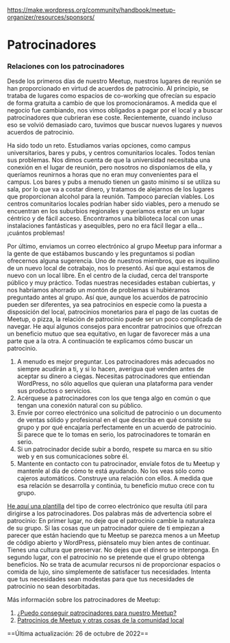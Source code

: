 https://make.wordpress.org/community/handbook/meetup-organizer/resources/sponsors/

# Patrocinadores

### Relaciones con los patrocinadores

Desde los primeros días de nuestro Meetup, nuestros lugares de reunión se han proporcionado en virtud de acuerdos de patrocinio. Al principio, se trataba de lugares como espacios de co-working que ofrecían su espacio de forma gratuita a cambio de que los promocionáramos. A medida que el negocio fue cambiando, nos vimos obligados a pagar por el local y a buscar patrocinadores que cubrieran ese coste. Recientemente, cuando incluso eso se volvió demasiado caro, tuvimos que buscar nuevos lugares y nuevos acuerdos de patrocinio.

Ha sido todo un reto. Estudiamos varias opciones, como campus universitarios, bares y pubs, y centros comunitarios locales. Todos tenían sus problemas. Nos dimos cuenta de que la universidad necesitaba una conexión en el lugar de reunión, pero nosotros no disponíamos de ella, y queríamos reunirnos a horas que no eran muy convenientes para el campus. Los bares y pubs a menudo tienen un gasto mínimo si se utiliza su sala, por lo que va a costar dinero, y tratamos de alejarnos de los lugares que proporcionan alcohol para la reunión. Tampoco parecían viables. Los centros comunitarios locales podrían haber sido viables, pero a menudo se encuentran en los suburbios regionales y queríamos estar en un lugar céntrico y de fácil acceso. Encontramos una biblioteca local con unas instalaciones fantásticas y asequibles, pero no era fácil llegar a ella... ¡cuántos problemas!

Por último, enviamos un correo electrónico al grupo Meetup para informar a la gente de que estábamos buscando y les preguntamos si podían ofrecernos alguna sugerencia. Uno de nuestros miembros, que es inquilino de un nuevo local de cotrabajo, nos lo presentó. Así que aquí estamos de nuevo con un local libre. En el centro de la ciudad, cerca del transporte público y muy práctico. Todas nuestras necesidades estaban cubiertas, y nos habríamos ahorrado un montón de problemas si hubiéramos preguntado antes al grupo. Así que, aunque los acuerdos de patrocinio pueden ser diferentes, ya sea patrocinios en especie como la puesta a disposición del local, patrocinios monetarios para el pago de las cuotas de Meetup, o pizza, la relación de patrocinio puede ser un poco complicada de navegar. He aquí algunos consejos para encontrar patrocinios que ofrezcan un beneficio mutuo que sea equitativo, en lugar de favorecer más a una parte que a la otra. A continuación te explicamos cómo buscar un patrocinio.

1. A menudo es mejor preguntar. Los patrocinadores más adecuados no siempre acudirán a ti, y si lo hacen, averigua qué venden antes de aceptar su dinero a ciegas. Necesitas patrocinadores que entiendan WordPress, no sólo aquellos que quieran una plataforma para vender sus productos o servicios.
2. Acérquese a patrocinadores con los que tenga algo en común o que tengan una conexión natural con su público.
3. Envíe por correo electrónico una solicitud de patrocinio o un documento de ventas sólido y profesional en el que describa en qué consiste su grupo y por qué encajaría perfectamente en un acuerdo de patrocinio. Si parece que te lo tomas en serio, los patrocinadores te tomarán en serio.
4. Si un patrocinador decide subir a bordo, respete su marca en su sitio web y en sus comunicaciones sobre él.
5. Mantente en contacto con tu patrocinador, envíale fotos de tu Meetup y mantenle al día de cómo te está ayudando. No los veas sólo como cajeros automáticos. Construye una relación con ellos. A medida que esa relación se desarrolla y continúa, tu beneficio mutuo crece con tu grupo.

[He aquí una plantilla](https://make.wordpress.org/community/handbook/meetup-organizer/resources/sponsor-email/) del tipo de correo electrónico que resulta útil para dirigirse a los patrocinadores. Dos palabras más de advertencia sobre el patrocinio: En primer lugar, no deje que el patrocinio cambie la naturaleza de su grupo. Si las cosas que un patrocinador quiere de ti empiezan a parecer que están haciendo que tu Meetup se parezca menos a un Meetup de código abierto y WordPress, piénsatelo muy bien antes de continuar. Tienes una cultura que preservar. No dejes que el dinero se interponga. En segundo lugar, con el patrocinio no se pretende que el grupo obtenga beneficios. No se trata de acumular recursos ni de proporcionar espacios o comida de lujo, sino simplemente de satisfacer tus necesidades. Intenta que tus necesidades sean modestas para que tus necesidades de patrocinio no sean desorbitadas.  
  
Más información sobre los patrocinadores de Meetup:  
1. [¿Puedo conseguir patrocinadores para nuestro Meetup?](https://make.wordpress.org/community/handbook/meetup-organizer/getting-started/#can-i-get-sponsors-for-our-meetup)  
2. [Patrocinios de Meetup y otras cosas de la comunidad local](https://make.wordpress.org/community/2014/05/07/meetup-sponsorships-and-other-local-community-stuff/)

==Última actualización: 26 de octubre de 2022==